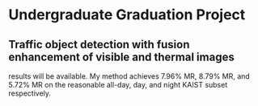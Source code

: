 # Undergraduate Graduation Project
## Traffic object detection with fusion enhancement of visible and thermal images 
results will be available.
My method achieves 7.96% MR, 8.79% MR, and 5.72% MR on the reasonable all-day, day, and night KAIST subset respectively.
